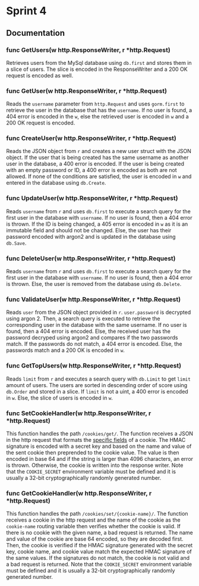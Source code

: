 # Sprint 4

## Documentation

### func GetUsers(w http.ResponseWriter, r *http.Request)

Retrieves users from the MySql database using `db.first` and stores them in a slice of users. The slice is encoded in the ResponseWriter and a 200 OK request is encoded as well.

### func GetUser(w http.ResponseWriter, r *http.Request)

Reads the `username` parameter from `http.Request` and uses `gorm.first` to retrieve the user in the database that has the `username`. If no user is found, a 404 error is encoded in the `w`, else the retrieved user is encoded in `w` and a 200 OK request is encoded.

### func CreateUser(w http.ResponseWriter, r *http.Request)

Reads the JSON object from `r` and creates a new user struct with the JSON object. If the user that is being created has the same username as another user in the database, a 400 error is encoded. If the user is being created with an empty password or ID, a 400 error is encoded as both are not allowed. If none of the conditions are satisfied, the user is encoded in `w` and entered in the database using `db.Create`.

### func UpdateUser(w http.ResponseWriter, r *http.Request)

Reads `username` from `r` and uses `db.first` to execute a search query for the first user in the database with `username`. If no user is found, then a 404 error is thrown. If the ID is being changed, a 405 error is encoded in `w` as it is an immutable field and should not be changed. Else, the user has their password encoded with argon2 and is updated in the database using `db.Save`.

### func DeleteUser(w http.ResponseWriter, r *http.Request)

Reads `username` from `r` and uses `db.first` to execute a search query for the first user in the database with `username`. If no user is found, then a 404 error is thrown. Else, the user is removed from the database using `db.Delete`.

### func ValidateUser(w http.ResponseWriter, r *http.Request)

Reads `user` from the JSON object provided in `r`.  `user.password` is decrypted using argon 2. Then, a search query is executed to retrieve the corresponding user in the database with the same username. If no user is found, then a 404 error is encoded. Else, the received user has the password decryped using argon2 and compares if the two passwords match. If the passwords do not match, a 404 error is encoded. Else, the passwords match and a 200 OK is encoded in `w`.

### func GetTopUsers(w http.ResponseWriter, r *http.Request)

Reads `limit` from `r` and executes a search query with `db.Limit` to get `limit` amount of users. The users are sorted in descending order of score using `db.Order` and stored in a slice. If `limit` is not a uint, a 400 error is encoded in `w`. Else, the slice of users is encoded in `w`.

### func SetCookieHandler(w http.ResponseWriter, r *http.Request)

This function handles the path `/cookies/get/`. The function receives a JSON in the http request that formats the [specific fields](https://go.dev/src/net/http/cookie.go) of a cookie. The HMAC signature is encoded with a secret key and based on the name and value of the sent cookie then preprended to the cookie value. The value is then encoded in base 64 and if the string is larger than 4096 characters, an error is thrown. Otherwise, the cookie is written into the response writer. Note that the `COOKIE_SECRET` environment variable must be defined and it is usually a 32-bit cryptographically randomly generated number.

### func GetCookieHandler(w http.ResponseWriter, r *http.Request)

This function handles the path `/cookies/set/{cookie-name}/`. The function receives a cookie in the http request and the name of the cookie as the `cookie-name` routing variable then verifies whether the cookie is valid. If there is no cookie with the given name, a bad request is returned. The name and value of the cookie are base 64 encoded, so they are decoded first. Then, the cookie is verified if the HMAC signature generated with the secret key, cookie name, and cookie value match the expected HMAC signature of the same values. If the signatures do not match, the cookie is not valid and a bad request is returned. Note that the `COOKIE_SECRET` environment variable must be defined and it is usually a 32-bit cryptographically randomly generated number.
